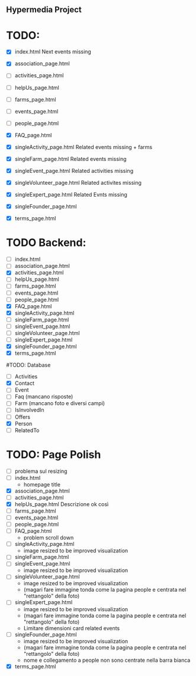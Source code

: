 ## Hypermedia Project

# TODO:
- [x] index.html                Next events missing
- [x] association_page.html
- [ ] activities_page.html
- [ ] helpUs_page.html
- [ ] farms_page.html
- [ ] events_page.html
- [ ] people_page.html
- [x] FAQ_page.html            
- [x] singleActivity_page.html  Related events missing + farms
- [x] singleFarm_page.html      Related events missing
- [x] singleEvent_page.html     Related activities missing
- [x] singleVolunteer_page.html Related activites missing
- [x] singleExpert_page.html    Related Evnts missing
- [x] singleFounder_page.html
- [x] terms_page.html


# TODO Backend:
- [ ] index.html               
- [ ] association_page.html
- [x] activities_page.html
- [ ] helpUs_page.html
- [ ] farms_page.html
- [ ] events_page.html
- [ ] people_page.html
- [x] FAQ_page.html
- [x] singleActivity_page.html
- [ ] singleFarm_page.html
- [ ] singleEvent_page.html
- [ ] singleVolunteer_page.html
- [ ] singleExpert_page.html
- [x] singleFounder_page.html
- [x] terms_page.html

#TODO: Database
- [ ] Activities
- [x] Contact
- [ ] Event
- [ ] Faq (mancano risposte)
- [ ] Farm (mancano foto e diversi campi)
- [ ] IsInvolvedIn
- [ ] Offers
- [x] Person
- [ ] RelatedTo

# TODO: Page Polish
- [ ] problema sul resizing
- [ ] index.html                            
    - homepage title
- [x] association_page.html
- [ ] activities_page.html
- [x] helpUs_page.html   Descrizione ok così
- [ ] farms_page.html
- [ ] events_page.html
- [ ] people_page.html
- [ ] FAQ_page.html                 
    - problem scroll down     
- [ ] singleActivity_page.html      
    - image resized to be improved visualization 
- [ ] singleFarm_page.html                  
- [ ] singleEvent_page.html         
    - image resized to be improved visualization 
- [ ] singleVolunteer_page.html     
    - image resized to be improved visualization 
    - (magari fare immagine tonda come la pagina people e centrata nel "rettangolo" della foto)
- [ ] singleExpert_page.html        
    - image resized to be improved visualization 
    - (magari fare immagine tonda come la pagina people e centrata nel "rettangolo" della foto)
    - Limitare dimensioni card related events
- [ ] singleFounder_page.html       
    - image resized to be improved visualization 
    - (magari fare immagine tonda come la pagina people e centrata nel "rettangolo" della foto) 
    - nome e collegamento a people non sono centrate nella barra bianca
- [x] terms_page.html